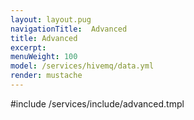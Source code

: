 ```yaml
---
layout: layout.pug
navigationTitle:  Advanced
title: Advanced
excerpt: 
menuWeight: 100
model: /services/hivemq/data.yml
render: mustache
--- 
```


#include /services/include/advanced.tmpl